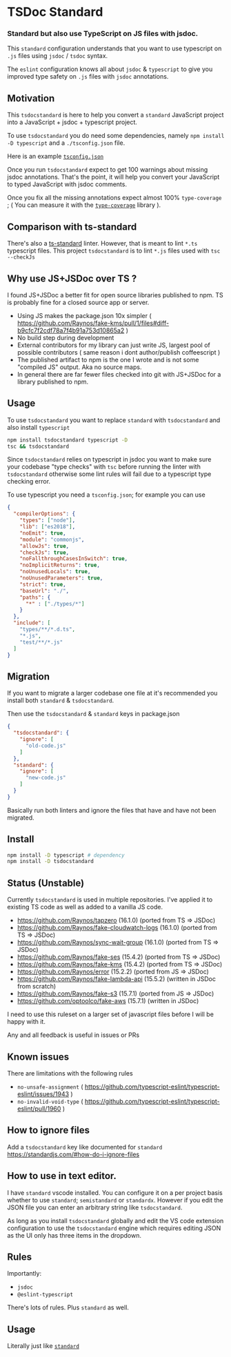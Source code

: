 # TSDoc Standard

### Standard but also use TypeScript on JS files with jsdoc.

This `standard` configuration understands that you want to use
typescript on `.js` files using `jsdoc` / `tsdoc` syntax.

The `eslint` configuration knows all about `jsdoc` & `typescript`
to give you improved type safety on `.js` files with `jsdoc`
annotations.

## Motivation

This `tsdocstandard` is here to help you convert a `standard`
JavaScript project into a JavaScript + jsdoc + typescript project.

To use `tsdocstandard` you do need some dependencies, namely
`npm install -D typescript` and a `./tsconfig.json` file.

Here is an example [`tsconfig.json`](https://github.com/Raynos/tsdocstandard/blob/master/tsconfig.json)

Once you run `tsdocstandard` expect to get 100 warnings about
missing jsdoc annotations. That's the point, it will help you
convert your JavaScript to typed JavaScript with jsdoc comments.

Once you fix all the missing annotations expect almost 100%
`type-coverage` ; ( You can measure it with the
[`type-coverage`](https://github.com/plantain-00/type-coverage)
library ).

## Comparison with ts-standard

There's also a [ts-standard](https://github.com/toddbluhm/ts-standard) linter.
However, that is meant to lint `*.ts` typescript files. This project `tsdocstandard`
is to lint `*.js` files used with `tsc --checkJs`

## Why use JS+JSDoc over TS ?

I found JS+JSDoc a better fit for open source libraries published to npm.
TS is probably fine for a closed source app or server.

 - Using JS makes the package.json 10x simpler ( https://github.com/Raynos/fake-kms/pull/1/files#diff-b9cfc7f2cdf78a7f4b91a753d10865a2 )
 - No build step during development
 - External contributors for my library can just write JS, largest pool of possible contributors ( same reason i dont author/publish coffeescript )
 - The published artifact to npm is the one I wrote and is not some "compiled JS" output. Aka no source maps.
 - In general there are far fewer files checked into git with JS+JSDoc for a library published to npm.

## Usage

To use `tsdocstandard` you want to replace `standard` with `tsdocstandard`
and also install `typescript`

```sh
npm install tsdocstandard typescript -D
tsc && tsdocstandard
```

Since `tsdocstandard` relies on typescript in jsdoc you want to
make sure your codebase "type checks" with `tsc` before running
the linter with `tsdocstandard` otherwise some lint rules will
fail due to a typescript type checking error.

To use typescript you need a `tsconfig.json`; for example you can use

```json
{
  "compilerOptions": {
    "types": ["node"],
    "lib": ["es2018"],
    "noEmit": true,
    "module": "commonjs",
    "allowJs": true,
    "checkJs": true,
    "noFallthroughCasesInSwitch": true,
    "noImplicitReturns": true,
    "noUnusedLocals": true,
    "noUnusedParameters": true,
    "strict": true,
    "baseUrl": "./",
    "paths": {
      "*" : ["./types/*"]
    }
  },
  "include": [
    "types/**/*.d.ts",
    "*.js",
    "test/**/*.js"
  ]
}
```

## Migration

If you want to migrate a larger codebase one file at it's
recommended you install both `standard` & `tsdocstandard`.

Then use the `tsdocstandard` & `standard` keys in package.json

```json
{
  "tsdocstandard": {
    "ignore": [
      "old-code.js"
    ]
  },
  "standard": {
    "ignore": [
      "new-code.js"
    ]
  }
}
```

Basically run both linters and ignore the files that have and
have not been migrated.

## Install

```bash
npm install -D typescript # dependency
npm install -D tsdocstandard
```

## Status (Unstable)

Currently `tsdocstandard` is used in multiple repositories. I've
applied it to existing TS code as well as added to a vanilla JS
code.

 - https://github.com/Raynos/tapzero (16.1.0) (ported from TS => JSDoc)
 - https://github.com/Raynos/fake-cloudwatch-logs (16.1.0) (ported from TS => JSDoc)
 - https://github.com/Raynos/sync-wait-group (16.1.0) (ported from TS => JSDoc)
 - https://github.com/Raynos/fake-ses (15.4.2) (ported from TS => JSDoc)
 - https://github.com/Raynos/fake-kms (15.4.2) (ported from TS => JSDoc)
 - https://github.com/Raynos/error (15.2.2) (ported from JS => JSDoc)
 - https://github.com/Raynos/fake-lambda-api (15.5.2) (written in JSDoc from scratch)
 - https://github.com/Raynos/fake-s3 (15.7.1) (ported from JS => JSDoc)
 - https://github.com/optoolco/fake-aws (15.7.1) (written in JSDoc)

I need to use this ruleset on a larger set of javascript files
before I will be happy with it.

Any and all feedback is useful in issues or PRs

## Known issues

There are limitations with the following rules

 - `no-unsafe-assignment` ( https://github.com/typescript-eslint/typescript-eslint/issues/1943 )
 - `no-invalid-void-type` ( https://github.com/typescript-eslint/typescript-eslint/pull/1960 )

## How to ignore files

Add a `tsdocstandard` key like documented for `standard`
https://standardjs.com/#how-do-i-ignore-files

## How to use in text editor.

I have `standard` vscode installed. You can configure it on a
per project basis whether to use `standard`; `semistandard` or
`standardx`. However if you edit the JSON file you can enter
an arbitrary string like `tsdocstandard`.

As long as you install `tsdocstandard` globally and edit the
VS code extension configuration to use the `tsdocstandard` engine
which requires editing JSON as the UI only has three items in
the dropdown.

## Rules

Importantly:

 - `jsdoc`
 - `@eslint-typescript`

There's lots of rules. Plus `standard` as well.

## Usage

Literally just like [`standard`](http://ghub.io/standard)
